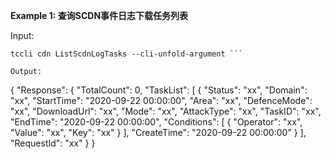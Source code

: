**Example 1: 查询SCDN事件日志下载任务列表**



Input: 

```
tccli cdn ListScdnLogTasks --cli-unfold-argument ```

Output: 
```
{
    "Response": {
        "TotalCount": 0,
        "TaskList": [
            {
                "Status": "xx",
                "Domain": "xx",
                "StartTime": "2020-09-22 00:00:00",
                "Area": "xx",
                "DefenceMode": "xx",
                "DownloadUrl": "xx",
                "Mode": "xx",
                "AttackType": "xx",
                "TaskID": "xx",
                "EndTime": "2020-09-22 00:00:00",
                "Conditions": [
                    {
                        "Operator": "xx",
                        "Value": "xx",
                        "Key": "xx"
                    }
                ],
                "CreateTime": "2020-09-22 00:00:00"
            }
        ],
        "RequestId": "xx"
    }
}
```


